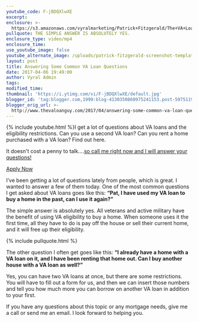 ```yaml
---
youtube_code: F-jBDQXlwXE
excerpt:
enclosure: >-
  https://s3.amazonaws.com/vyralmarketing/Patrick+Fitzgerald/The+VA+Loan+Guy-+Can+You+Have+Two+VA+Loans+at+Once%253F.mp4
pullquote: THE SIMPLE ANSWER IS ABSOLUTELY YES.
enclosure_type: video/mp4
enclosure_time:
use_youtube_image: false
youtube_alternate_image: /uploads/patrick-fitzgerald-screenshot-template.jpg
layout: post
title: Answering Some Common VA Loan Questions
date: 2017-04-06 19:49:00
author: Vyral Admin
tags:
modified_time:
thumbnail: 'https://i.ytimg.com/vi/F-jBDQXlwXE/default.jpg'
blogger_id: 'tag:blogger.com,1999:blog-4130350860975241153.post-5975119033197473149'
blogger_orig_url: >-
  http://www.thevaloanguy.com/2017/04/answering-some-common-va-loan-questions.html
---
```



{% include youtube.html %}I get a lot of questions about VA loans and the eligibility restrictions. Can you use a second VA loan? Can you rent a home purchased with a VA loan? Find out here.

It doesn't cost a penny to talk….[so call me right now and I will answer your questions!](http://texas-vet-loans.com/contact/)

[Apply Now](https://preapp1003.com/id/Patrick-Fitzgerald/)

I’ve been getting a lot of questions lately from people, which is great. I wanted to answer a few of them today. One of the most common questions I get asked about VA loans goes like this: **“Pat, I have used my VA loan to buy a home in the past, can I use it again?”**

The simple answer is absolutely yes. All veterans and active military have the benefit of using VA eligibility to buy a home. When someone uses it the first time, all they have to do is pay off the house or sell their current home, and it will free up their eligibility.

{% include pullquote.html %}

The other question I often get goes like this: **“I already have a home with a VA loan on it, and I have been renting that home out. Can I buy another house with a VA loan as well?”**

Yes, you can have two VA loans at once, but there are some restrictions. You will have to fill out a form for us, and then we can insert those numbers and tell you how much more you can borrow on another VA loan in addition to your first.

If you have any questions about this topic or any mortgage needs, give me a call or send me an email. I look forward to helping you.